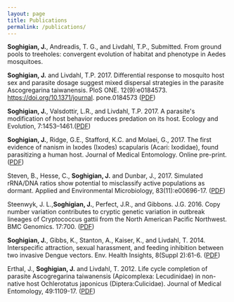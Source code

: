 ```yaml
---
layout: page
title: Publications
permalink: /publications/
---
```

**Soghigian, J.**, Andreadis, T. G., and Livdahl, T.P., Submitted. From ground pools to treeholes: convergent evolution of habitat and phenotype in Aedes mosquitoes.

**Soghigian, J.** and Livdahl, T.P. 2017. Differential response to mosquito host sex and parasite dosage suggest mixed dispersal strategies in the parasite Ascogregarina taiwanensis. PloS ONE. 12(9):e0184573. https://doi.org/10.1371/journal.
pone.0184573 ([PDF](http://journals.plos.org/plosone/article/file?id=10.1371/journal.pone.0184573&type=printable))

**Soghigian, J.**, Valsdottir, L.R., and Livdahl, T.P. 2017. A parasite's modification of host behavior reduces predation on its host. Ecology and Evolution, 7:1453–1461.([PDF](http://onlinelibrary.wiley.com/doi/10.1002/ece3.2748/full))

**Soghigian, J.**, Ridge, G.E., Stafford, K.C. and Molaei, G., 2017. The first evidence of nanism in Ixodes (Ixodes) scapularis (Acari: Ixodidae), found parasitizing a human host. Journal of Medical Entomology. Online pre-print. ([PDF](https://www.researchgate.net/publication/317413478_The_First_Evidence_of_Nanism_in_Ixodes_Ixodes_scapularis_Acari_Ixodidae_Found_Parasitizing_a_Human_Host))

Steven, B., Hesse, C., **Soghigian, J.** and Dunbar, J., 2017. Simulated rRNA/DNA ratios show potential to misclassify active populations as dormant. Applied and Environmental Microbiology, 83(11):e00696-17. ([PDF](http://aem.asm.org/content/83/11/e00696-17.full.pdf))

Steenwyk, J. L.,**Soghigian, J.**, Perfect, J.R., and Gibbons. J.G. 2016. Copy number variation contributes to cryptic genetic variation in outbreak lineages of Cryptococcus gattii from the North American Pacific Northwest. BMC Genomics. 17:700. ([PDF](https://bmcgenomics.biomedcentral.com/track/pdf/10.1186/s12864-016-3044-0?site=bmcgenomics.biomedcentral.com))

**Soghigian, J.**, Gibbs, K., Stanton, A., Kaiser, K., and Livdahl, T. 2014. Interspecific attraction, sexual 
harassment, and feeding inhibition between two invasive Dengue vectors. Env. Health Insights, 8(Suppl 2):61-6. ([PDF](https://www.ncbi.nlm.nih.gov/pmc/articles/PMC4285075/))

Erthal, J., **Soghigian, J.** and Livdahl, T. 2012. Life cycle completion of parasite Ascogregarina taiwanensis (Apicomplexa: Lecudinidae) in non-native host Ochlerotatus japonicus (Diptera:Culicidae). Journal of Medical Entomology, 49:1109-17. ([PDF](https://www.researchgate.net/publication/231740034_Life_Cycle_Completion_of_Parasite_Ascogregarina_taiwanensis_Apicomplexa_Lecudinidae_in_Non-Native_Host_Ochlerotatus_japonicus_Diptera_Culicidae))
